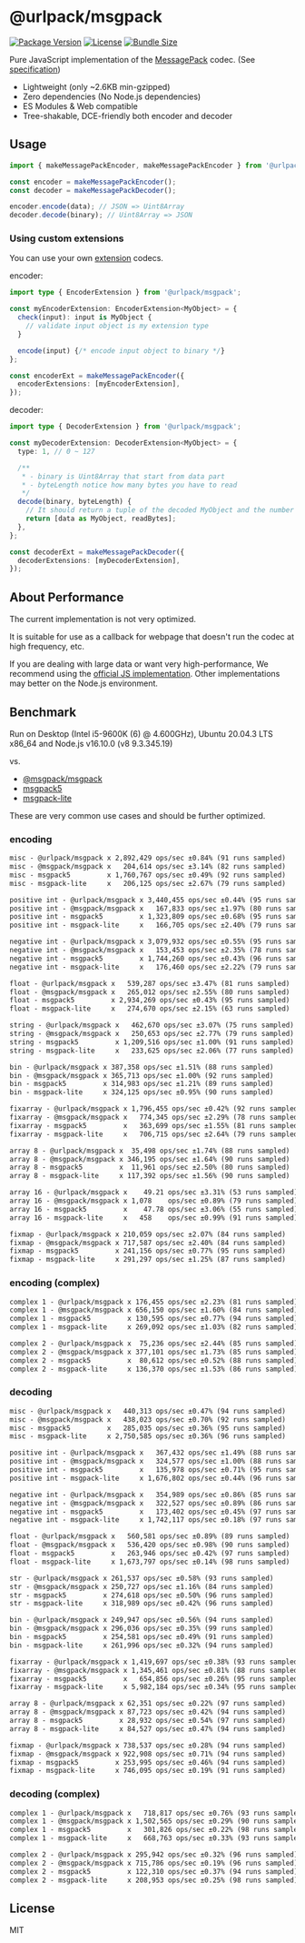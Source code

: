 # @urlpack/msgpack

[![Package Version](https://img.shields.io/npm/v/@urlpack/msgpack)](https://npm.im/@urlpack/msgpack)
[![License](https://img.shields.io/npm/l/@urlpack/msgpack)](#License)
[![Bundle Size](https://img.shields.io/bundlephobia/minzip/@urlpack/msgpack)](https://bundlephobia.com/package/@urlpack/msgpack)

Pure JavaScript implementation of the [MessagePack](https://msgpack.org/) codec. (See [specification](https://github.com/msgpack/msgpack/blob/master/spec.md))

- Lightweight (only ~2.6KB min-gzipped)
- Zero dependencies (No Node.js dependencies)
- ES Modules & Web compatible
- Tree-shakable, DCE-friendly both encoder and decoder

## Usage

```ts
import { makeMessagePackEncoder, makeMessagePackEncoder } from '@urlpack/msgpack';

const encoder = makeMessagePackEncoder();
const decoder = makeMessagePackDecoder();

encoder.encode(data); // JSON => Uint8Array
decoder.decode(binary); // Uint8Array => JSON
```

### Using custom extensions

You can use your own [extension](https://github.com/msgpack/msgpack/blob/master/spec.md#extension-types) codecs.

encoder:
```ts
import type { EncoderExtension } from '@urlpack/msgpack';

const myEncoderExtension: EncoderExtension<MyObject> = {
  check(input): input is MyObject {
    // validate input object is my extension type
  }

  encode(input) {/* encode input object to binary */}
};

const encoderExt = makeMessagePackEncoder({
  encoderExtensions: [myEncoderExtension],
});
```

decoder:
```ts
import type { DecoderExtension } from '@urlpack/msgpack';

const myDecoderExtension: DecoderExtension<MyObject> = {
  type: 1, // 0 ~ 127

  /**
   * - binary is Uint8Array that start from data part
   * - byteLength notice how many bytes you have to read
   */
  decode(binary, byteLength) {
    // It should return a tuple of the decoded MyObject and the number of bytes actually read.
    return [data as MyObject, readBytes];
  },
};

const decoderExt = makeMessagePackDecoder({
  decoderExtensions: [myDecoderExtension],
});
```

## About Performance

The current implementation is not very optimized.

It is suitable for use as a callback for webpage that doesn't run the codec at high frequency, etc.

If you are dealing with large data or want very high-performance, We recommend using the [official JS implementation](https://github.com/msgpack/msgpack-javascript). Other implementations may better on the Node.js environment.

## Benchmark

Run on Desktop (Intel i5-9600K (6) @ 4.600GHz), Ubuntu 20.04.3 LTS x86_64 and Node.js v16.10.0 (v8 9.3.345.19)

vs.
- [@msgpack/msgpack](https://github.com/msgpack/msgpack-javascript)
- [msgpack5](https://github.com/mcollina/msgpack5)
- [msgpack-lite](https://github.com/kawanet/msgpack-lite)

These are very common use cases and should be further optimized.

### encoding

```txt
misc - @urlpack/msgpack x 2,892,429 ops/sec ±0.84% (91 runs sampled)
misc - @msgpack/msgpack x   204,614 ops/sec ±3.14% (82 runs sampled)
misc - msgpack5         x 1,760,767 ops/sec ±0.49% (92 runs sampled)
misc - msgpack-lite     x   206,125 ops/sec ±2.67% (79 runs sampled)

positive int - @urlpack/msgpack x 3,440,455 ops/sec ±0.44% (95 runs sampled)
positive int - @msgpack/msgpack x   167,833 ops/sec ±1.97% (80 runs sampled)
positive int - msgpack5         x 1,323,809 ops/sec ±0.68% (95 runs sampled)
positive int - msgpack-lite     x   166,705 ops/sec ±2.40% (79 runs sampled)

negative int - @urlpack/msgpack x 3,079,932 ops/sec ±0.55% (95 runs sampled)
negative int - @msgpack/msgpack x   153,453 ops/sec ±2.35% (78 runs sampled)
negative int - msgpack5         x 1,744,260 ops/sec ±0.43% (96 runs sampled)
negative int - msgpack-lite     x   176,460 ops/sec ±2.22% (79 runs sampled)

float - @urlpack/msgpack x   539,287 ops/sec ±3.47% (81 runs sampled)
float - @msgpack/msgpack x   265,012 ops/sec ±2.55% (80 runs sampled)
float - msgpack5         x 2,934,269 ops/sec ±0.43% (95 runs sampled)
float - msgpack-lite     x   274,670 ops/sec ±2.15% (63 runs sampled)

string - @urlpack/msgpack x   462,670 ops/sec ±3.07% (75 runs sampled)
string - @msgpack/msgpack x   250,653 ops/sec ±2.77% (79 runs sampled)
string - msgpack5         x 1,209,516 ops/sec ±1.00% (91 runs sampled)
string - msgpack-lite     x   233,625 ops/sec ±2.06% (77 runs sampled)

bin - @urlpack/msgpack x 387,358 ops/sec ±1.51% (88 runs sampled)
bin - @msgpack/msgpack x 365,713 ops/sec ±1.00% (92 runs sampled)
bin - msgpack5         x 314,983 ops/sec ±1.21% (89 runs sampled)
bin - msgpack-lite     x 324,125 ops/sec ±0.95% (90 runs sampled)

fixarray - @urlpack/msgpack x 1,796,455 ops/sec ±0.42% (92 runs sampled)
fixarray - @msgpack/msgpack x   774,345 ops/sec ±2.29% (78 runs sampled)
fixarray - msgpack5         x   363,699 ops/sec ±1.55% (81 runs sampled)
fixarray - msgpack-lite     x   706,715 ops/sec ±2.64% (79 runs sampled)

array 8 - @urlpack/msgpack x  35,498 ops/sec ±1.74% (88 runs sampled)
array 8 - @msgpack/msgpack x 346,195 ops/sec ±1.64% (90 runs sampled)
array 8 - msgpack5         x  11,961 ops/sec ±2.50% (80 runs sampled)
array 8 - msgpack-lite     x 117,392 ops/sec ±1.56% (90 runs sampled)

array 16 - @urlpack/msgpack x    49.21 ops/sec ±3.31% (53 runs sampled)
array 16 - @msgpack/msgpack x 1,078    ops/sec ±0.89% (79 runs sampled)
array 16 - msgpack5         x    47.78 ops/sec ±3.06% (55 runs sampled)
array 16 - msgpack-lite     x   458    ops/sec ±0.99% (91 runs sampled)

fixmap - @urlpack/msgpack x 210,059 ops/sec ±2.07% (84 runs sampled)
fixmap - @msgpack/msgpack x 717,587 ops/sec ±2.40% (84 runs sampled)
fixmap - msgpack5         x 241,156 ops/sec ±0.77% (95 runs sampled)
fixmap - msgpack-lite     x 291,297 ops/sec ±1.25% (87 runs sampled)
```

### encoding (complex)

```txt
complex 1 - @urlpack/msgpack x 176,455 ops/sec ±2.23% (81 runs sampled)
complex 1 - @msgpack/msgpack x 656,150 ops/sec ±1.60% (84 runs sampled)
complex 1 - msgpack5         x 130,595 ops/sec ±0.77% (94 runs sampled)
complex 1 - msgpack-lite     x 269,092 ops/sec ±1.03% (82 runs sampled)

complex 2 - @urlpack/msgpack x  75,236 ops/sec ±2.44% (85 runs sampled)
complex 2 - @msgpack/msgpack x 377,101 ops/sec ±1.73% (85 runs sampled)
complex 2 - msgpack5         x  80,612 ops/sec ±0.52% (88 runs sampled)
complex 2 - msgpack-lite     x 136,370 ops/sec ±1.53% (86 runs sampled)
```

### decoding

```txt
misc - @urlpack/msgpack x   440,313 ops/sec ±0.47% (94 runs sampled)
misc - @msgpack/msgpack x   438,023 ops/sec ±0.70% (92 runs sampled)
misc - msgpack5         x   285,035 ops/sec ±0.36% (95 runs sampled)
misc - msgpack-lite     x 2,750,585 ops/sec ±0.36% (96 runs sampled)

positive int - @urlpack/msgpack x   367,432 ops/sec ±1.49% (88 runs sampled)
positive int - @msgpack/msgpack x   324,577 ops/sec ±1.00% (88 runs sampled)
positive int - msgpack5         x   135,978 ops/sec ±0.71% (95 runs sampled)
positive int - msgpack-lite     x 1,676,802 ops/sec ±0.44% (96 runs sampled)

negative int - @urlpack/msgpack x   354,989 ops/sec ±0.86% (85 runs sampled)
negative int - @msgpack/msgpack x   322,527 ops/sec ±0.89% (86 runs sampled)
negative int - msgpack5         x   173,402 ops/sec ±0.45% (97 runs sampled)
negative int - msgpack-lite     x 1,742,117 ops/sec ±0.18% (97 runs sampled)

float - @urlpack/msgpack x   560,581 ops/sec ±0.89% (89 runs sampled)
float - @msgpack/msgpack x   536,420 ops/sec ±0.98% (90 runs sampled)
float - msgpack5         x   263,946 ops/sec ±0.42% (97 runs sampled)
float - msgpack-lite     x 1,673,797 ops/sec ±0.14% (98 runs sampled)

str - @urlpack/msgpack x 261,537 ops/sec ±0.58% (93 runs sampled)
str - @msgpack/msgpack x 250,727 ops/sec ±1.16% (84 runs sampled)
str - msgpack5         x 274,618 ops/sec ±0.50% (96 runs sampled)
str - msgpack-lite     x 318,989 ops/sec ±0.42% (96 runs sampled)

bin - @urlpack/msgpack x 249,947 ops/sec ±0.56% (94 runs sampled)
bin - @msgpack/msgpack x 296,036 ops/sec ±0.35% (99 runs sampled)
bin - msgpack5         x 254,581 ops/sec ±0.49% (91 runs sampled)
bin - msgpack-lite     x 261,996 ops/sec ±0.32% (94 runs sampled)

fixarray - @urlpack/msgpack x 1,419,697 ops/sec ±0.38% (93 runs sampled)
fixarray - @msgpack/msgpack x 1,345,461 ops/sec ±0.81% (88 runs sampled)
fixarray - msgpack5         x   654,856 ops/sec ±0.26% (95 runs sampled)
fixarray - msgpack-lite     x 5,982,184 ops/sec ±0.34% (95 runs sampled)

array 8 - @urlpack/msgpack x 62,351 ops/sec ±0.22% (97 runs sampled)
array 8 - @msgpack/msgpack x 87,723 ops/sec ±0.42% (94 runs sampled)
array 8 - msgpack5         x 28,932 ops/sec ±0.54% (97 runs sampled)
array 8 - msgpack-lite     x 84,527 ops/sec ±0.47% (94 runs sampled)

fixmap - @urlpack/msgpack x 738,537 ops/sec ±0.28% (94 runs sampled)
fixmap - @msgpack/msgpack x 922,908 ops/sec ±0.71% (94 runs sampled)
fixmap - msgpack5         x 253,995 ops/sec ±0.46% (94 runs sampled)
fixmap - msgpack-lite     x 746,095 ops/sec ±0.19% (91 runs sampled)
```

### decoding (complex)

```txt
complex 1 - @urlpack/msgpack x   718,817 ops/sec ±0.76% (93 runs sampled)
complex 1 - @msgpack/msgpack x 1,502,565 ops/sec ±0.29% (90 runs sampled)
complex 1 - msgpack5         x   301,826 ops/sec ±0.22% (98 runs sampled)
complex 1 - msgpack-lite     x   668,763 ops/sec ±0.33% (93 runs sampled)

complex 2 - @urlpack/msgpack x 295,942 ops/sec ±0.32% (96 runs sampled)
complex 2 - @msgpack/msgpack x 715,786 ops/sec ±0.19% (96 runs sampled)
complex 2 - msgpack5         x 122,310 ops/sec ±0.37% (94 runs sampled)
complex 2 - msgpack-lite     x 208,953 ops/sec ±0.25% (98 runs sampled)
```

## License

MIT
